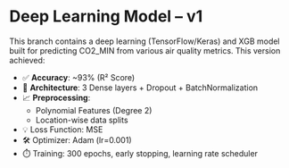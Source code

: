 # Deep Learning Model – v1

This branch contains a deep learning (TensorFlow/Keras) and XGB model built for predicting CO2_MIN from various air quality metrics. This version achieved:

- ✅ **Accuracy**: ~93% (R² Score)
- 🧠 **Architecture**: 3 Dense layers + Dropout + BatchNormalization
- 📈 **Preprocessing**:
  - Polynomial Features (Degree 2)
  - Location-wise data splits
- 💡 Loss Function: MSE
- 🛠️ Optimizer: Adam (lr=0.001)
- ⏱️ Training: 300 epochs, early stopping, learning rate scheduler
